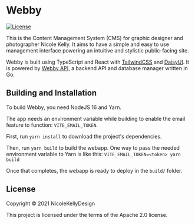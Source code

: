 # Webby

[![License](https://img.shields.io/github/license/nicolekellydesign/webby.svg)]()

This is the Content Management System (CMS) for graphic designer and photographer Nicole Kelly. It aims to have a simple and easy to use management interface powering an intuitive and stylistic public-facing site.

Webby is built using TypeScript and React with [TailwindCSS](https://tailwindcss.com/) and [DaisyUI](https://daisyui.com/). It is powered by [Webby API](https://github.com/nicolekellydesign/webby-api), a backend API and database manager written in Go.

## Building and Installation

To build Webby, you need NodeJS 16 and Yarn.

The app needs an environment variable while building to enable the email feature to function:
`VITE_EMAIL_TOKEN`.

First, run `yarn install` to download the project's dependencies.

Then, run `yarn build` to build the webapp.
One way to pass the needed environment variable to Yarn is like this:
`VITE_EMAIL_TOKEN=<token> yarn build`

Once that completes, the webapp is ready to deploy in the `build/` folder.

## License

Copyright &copy; 2021 NicoleKellyDesign

This project is licensed under the terms of the Apache 2.0 license.
